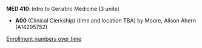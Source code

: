 **MED 410**: Intro to Geriatric Medicine (3 units)

- **A00** (Clinical Clerkship) (time and location TBA) by Moore, Alison Ahern (A14295752)

[Enrollment numbers over time](./MED410.tsv)
